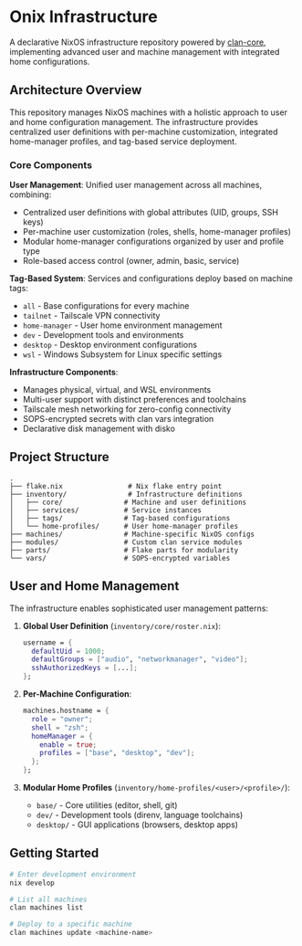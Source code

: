 # Onix Infrastructure

A declarative NixOS infrastructure repository powered by [clan-core](https://clan.lol), implementing advanced user and machine management with integrated home configurations.

## Architecture Overview

This repository manages NixOS machines with a holistic approach to user and home configuration management. The infrastructure provides centralized user definitions with per-machine customization, integrated home-manager profiles, and tag-based service deployment.

### Core Components

**User Management**: Unified user management across all machines, combining:

- Centralized user definitions with global attributes (UID, groups, SSH keys)
- Per-machine user customization (roles, shells, home-manager profiles)
- Modular home-manager configurations organized by user and profile type
- Role-based access control (owner, admin, basic, service)

**Tag-Based System**: Services and configurations deploy based on machine tags:

- `all` - Base configurations for every machine
- `tailnet` - Tailscale VPN connectivity
- `home-manager` - User home environment management
- `dev` - Development tools and environments
- `desktop` - Desktop environment configurations
- `wsl` - Windows Subsystem for Linux specific settings

**Infrastructure Components**:

- Manages physical, virtual, and WSL environments
- Multi-user support with distinct preferences and toolchains
- Tailscale mesh networking for zero-config connectivity
- SOPS-encrypted secrets with clan vars integration
- Declarative disk management with disko

## Project Structure

```
.
├── flake.nix                # Nix flake entry point
├── inventory/               # Infrastructure definitions
│   ├── core/               # Machine and user definitions
│   ├── services/           # Service instances
│   ├── tags/               # Tag-based configurations
│   └── home-profiles/      # User home-manager profiles
├── machines/               # Machine-specific NixOS configs
├── modules/                # Custom clan service modules
├── parts/                  # Flake parts for modularity
└── vars/                   # SOPS-encrypted variables
```

## User and Home Management

The infrastructure enables sophisticated user management patterns:

1. **Global User Definition** (`inventory/core/roster.nix`):

   ```nix
   username = {
     defaultUid = 1000;
     defaultGroups = ["audio", "networkmanager", "video"];
     sshAuthorizedKeys = [...];
   };
   ```

1. **Per-Machine Configuration**:

   ```nix
   machines.hostname = {
     role = "owner";
     shell = "zsh";
     homeManager = {
       enable = true;
       profiles = ["base", "desktop", "dev"];
     };
   };
   ```

1. **Modular Home Profiles** (`inventory/home-profiles/<user>/<profile>/`):

   - `base/` - Core utilities (editor, shell, git)
   - `dev/` - Development tools (direnv, language toolchains)
   - `desktop/` - GUI applications (browsers, desktop apps)

## Getting Started

```bash
# Enter development environment
nix develop

# List all machines
clan machines list

# Deploy to a specific machine
clan machines update <machine-name>
```
